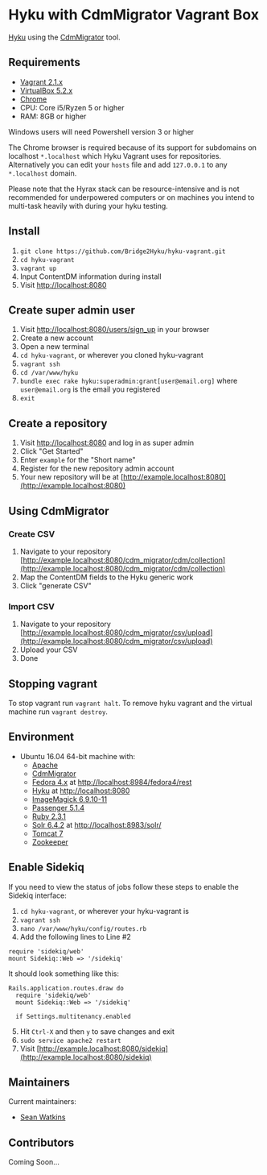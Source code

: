 # Hyku with CdmMigrator Vagrant Box
[Hyku](https://github.com/samvera-labs/hyku) using the [CdmMigrator](https://github.com/UVicLibrary/cdm_migrator) tool.

## Requirements

* [Vagrant 2.1.x](https://www.vagrantup.com/)
* [VirtualBox 5.2.x](https://www.virtualbox.org/)
* [Chrome](https://www.google.com/chrome/)
* CPU: Core i5/Ryzen 5 or higher
* RAM: 8GB or higher

Windows users will need Powershell version 3 or higher

The Chrome browser is required because of its support for subdomains on localhost `*.localhost` which Hyku Vagrant uses for repositories. Alternatively you can edit your `hosts` file and add  `127.0.0.1` to any `*.localhost` domain.

Please note that the Hyrax stack can be resource-intensive and is not recommended for underpowered computers or on machines you intend to multi-task heavily with during your hyku testing. 

## Install

1. `git clone https://github.com/Bridge2Hyku/hyku-vagrant.git`
2. `cd hyku-vagrant`
3. `vagrant up`
4. Input ContentDM information during install
5. Visit [http://localhost:8080](http://localhost:8080)

## Create super admin user

1. Visit [http://localhost:8080/users/sign_up](http://localhost:8080/users/sign_up) in your browser
2. Create a new account
3. Open a new terminal
4. `cd hyku-vagrant`, or wherever you cloned hyku-vagrant
5. `vagrant ssh`
6. `cd /var/www/hyku`
7. `bundle exec rake hyku:superadmin:grant[user@email.org]` where `user@email.org` is the email you registered
8. `exit`

## Create a repository

1. Visit [http://localhost:8080](http://localhost:8080) and log in as super admin
2. Click "Get Started"
3. Enter `example` for the "Short name"
4. Register for the new repository admin account
5. Your new repository will be at [http://example.localhost:8080](http://example.localhost:8080)

## Using CdmMigrator

### Create CSV

1. Navigate to your repository [http://example.localhost:8080/cdm_migrator/cdm/collection](http://example.localhost:8080/cdm_migrator/cdm/collection)
2. Map the ContentDM fields to the Hyku generic work
3. Click "generate CSV"

### Import CSV

1. Navigate to your repository [http://example.localhost:8080/cdm_migrator/csv/upload](http://example.localhost:8080/cdm_migrator/csv/upload)
2. Upload your CSV
3. Done

## Stopping vagrant

To stop vagrant run `vagrant halt`. To remove hyku vagrant and the virtual machine run `vagrant destroy`.

## Environment

* Ubuntu 16.04 64-bit machine with:
  * [Apache](https://httpd.apache.org/)
  * [CdmMigrator](https://github.com/UVicLibrary/cdm_migrator)
  * [Fedora 4.x](http://fedora.info/about) at [http://localhost:8984/fedora4/rest](http://localhost:8984/fedora4/rest)
  * [Hyku](https://github.com/samvera-labs/hyku) at
  [http://localhost:8080](http://localhost:8080)
  * [ImageMagick 6.9.10-11](https://www.imagemagick.org/script/index.php)
  * [Passenger 5.1.4](https://www.phusionpassenger.com/)
  * [Ruby 2.3.1](https://www.ruby-lang.org/)
  * [Solr 6.4.2](http://lucene.apache.org/solr/) at [http://localhost:8983/solr/](http://localhost:8983/solr/)
  * [Tomcat 7](http://tomcat.apache.org)
  * [Zookeeper](https://zookeeper.apache.org/)

## Enable Sidekiq

If you need to view the status of jobs follow these steps to enable the Sidekiq interface:

1. `cd hyku-vagrant`, or wherever your hyku-vagrant is
2. `vagrant ssh`
3. `nano /var/www/hyku/config/routes.rb`
4. Add the following lines to Line #2
```
require 'sidekiq/web'
mount Sidekiq::Web => '/sidekiq'
```
It should look something like this:
```
Rails.application.routes.draw do
  require 'sidekiq/web'
  mount Sidekiq::Web => '/sidekiq'
 
  if Settings.multitenancy.enabled
```
5. Hit `Ctrl-X` and then `y` to save changes and exit
6. `sudo service apache2 restart`
7. Visit [http://example.localhost:8080/sidekiq](http://example.localhost:8080/sidekiq)

## Maintainers

Current maintainers:

* [Sean Watkins](https://github.com/seanlw)

## Contributors

Coming Soon...
